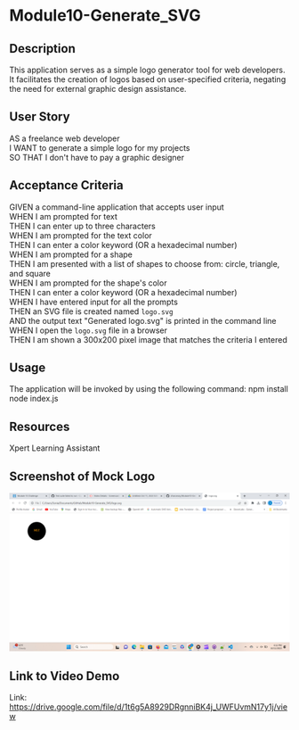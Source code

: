 # Module10-Generate_SVG

## Description
This application serves as a simple logo generator tool for web developers. It facilitates the creation of logos based on user-specified criteria, negating the need for external graphic design assistance.

## User Story
AS a freelance web developer  
I WANT to generate a simple logo for my projects  
SO THAT I don't have to pay a graphic designer

## Acceptance Criteria
GIVEN a command-line application that accepts user input  
WHEN I am prompted for text  
THEN I can enter up to three characters  
WHEN I am prompted for the text color  
THEN I can enter a color keyword (OR a hexadecimal number)  
WHEN I am prompted for a shape  
THEN I am presented with a list of shapes to choose from: circle, triangle, and square  
WHEN I am prompted for the shape's color  
THEN I can enter a color keyword (OR a hexadecimal number)  
WHEN I have entered input for all the prompts  
THEN an SVG file is created named `logo.svg`  
AND the output text "Generated logo.svg" is printed in the command line  
WHEN I open the `logo.svg` file in a browser  
THEN I am shown a 300x200 pixel image that matches the criteria I entered

## Usage
The application will be invoked by using the following command: 
npm install
node index.js

## Resources
Xpert Learning Assistant

## Screenshot of Mock Logo 
<img src="mockLogoScreenshot.png"/>

## Link to Video Demo 
Link: https://drive.google.com/file/d/1t6g5A8929DRgnniBK4j_UWFUvmN17y1j/view
